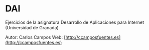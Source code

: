 DAI
===

Ejercicios de la asignatura Desarrollo de Aplicaciones para Internet (Universidad de Granada)  

Autor: Carlos Campos
Web: [http://ccamposfuentes.es](http://ccamposfuentes.es)
